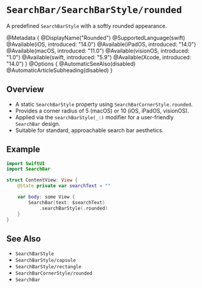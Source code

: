 # ``SearchBar/SearchBarStyle/rounded``

A predefined `SearchBarStyle` with a softly rounded appearance.

@Metadata {
    @DisplayName("Rounded")
    @SupportedLanguage(swift)
    @Available(iOS, introduced: "14.0")
    @Available(iPadOS, introduced: "14.0")
    @Available(macOS, introduced: "11.0")
    @Available(visionOS, introduced: "1.0")
    @Available(swift, introduced: "5.9")
    @Available(Xcode, introduced: "14.0")
}
@Options {
    @AutomaticSeeAlso(disabled)
    @AutomaticArticleSubheading(disabled)
}

## Overview

- A static `SearchBarStyle` property using `SearchBarCornerStyle.rounded`.
- Provides a corner radius of 5 (macOS) or 10 (iOS, iPadOS, visionOS).
- Applied via the `searchBarStyle(_:)` modifier for a user-friendly `SearchBar` design.
- Suitable for standard, approachable search bar aesthetics.

## Example

```swift
import SwiftUI
import SearchBar

struct ContentView: View {
    @State private var searchText = ""

    var body: some View {
        SearchBar(text: $searchText)
            .searchBarStyle(.rounded)
    }
}
```

## See Also

- ``SearchBarStyle``
- ``SearchBarStyle/capsule``
- ``SearchBarStyle/rectangle``
- ``SearchBarCornerStyle/rounded``
- ``SearchBar``

